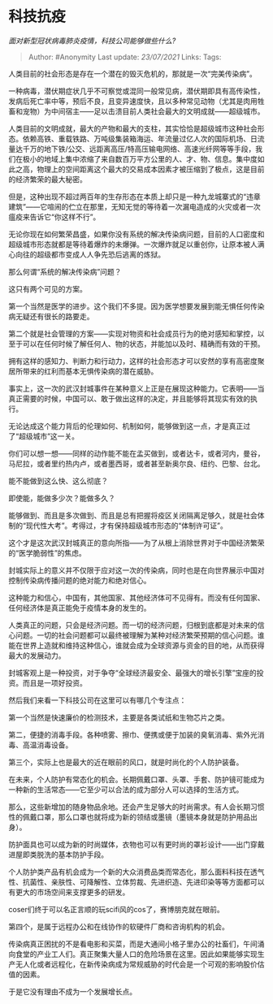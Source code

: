 # 科技抗疫
*面对新型冠状病毒肺炎疫情，科技公司能够做些什么?*

> Author: #Anonymity
Last update: *23/07/2021* 
Links:
Tags:  

 
人类目前的社会形态是存在一个潜在的毁灭危机的，那就是一次“完美传染病”。

一种病毒，潜伏期症状几乎不可察觉或混同一般常见病，潜伏期即具有高传染性，发病后死亡率中等，预后不良，且变异速度快，且以多种常见动物（尤其是肉用牲畜和宠物）为中间宿主——足以击溃目前人类社会最大的文明成就——超级城市。

人类目前的文明成就，最大的产物和最大的支柱，其实恰恰是超级城市这种社会形态。依赖高铁、重载铁路、万吨级集装箱海运、年流量过亿人次的国际机场、日流量达千万的地下铁/公交、远距离高压/特高压输电网络、高速光纤网等等手段，我们在极小的地域上集中浓缩了来自数百万平方公里的人、才、物、信息。集中度如此之高，物理上的空间距离这个最大的交易成本因素才被压缩到了极点，这是目前的经济繁荣的最大秘密。

但是，这种出现不超过两百年的生存形态在本质上却只是一种九龙城寨式的“违章建筑”——它喧闹的伫立在那里，无知无觉的等待着一次漏电造成的火灾或者一次瘟疫来告诉它“你这样不行”。

无论你现在如何繁荣昌盛，如果你没有系统的解决传染病问题，目前的人口密度和超级城市形态就都是等待着爆炸的未爆弹。一次爆炸就足以重创你，让原本被人满心向往的超级都市变成人人争先恐后逃离的炼狱。

那么何谓“系统的解决传染病”问题？

这只有两个可见的方案。

第一个当然是医学的进步。这个我们不多提。因为医学想要发展到能无惧任何传染病无疑还有很长的路要走。

第二个就是社会管理的方案——实现对物资和社会成员行为的绝对感知和掌控，以至于可以在任何时候了解任何人、物的状态，并能加以及时、精确而有效的干预。

拥有这样的感知力、判断力和行动力，这样的社会形态才可以安然的享有高密度聚居所带来的红利而基本无惧传染病的潜在威胁。

事实上，这一次的武汉封城事件在某种意义上正是在展现这种能力。它表明——当真正需要的时候，中国可以、敢于做出这样的决定，并且能够将其现实有效的执行。

无论达成这个能力背后的伦理如何、机制如何，能够做到这一点，才是真正过了“超级城市”这一关。

你们可以想一想——同样的动作能不能在孟买做到，或者达卡，或者河内，曼谷，马尼拉，或者里约热内卢，或者墨西哥，或者甚至新奥尔良、纽约、巴黎、台北。

能不能做到这么快、这么彻底？

即使能，能做多少次？能做多久？

能够做到、而且是多次做到、而且是总有把握将疫区关闭隔离足够久，就是社会体制的“现代性大考”。考得过，才有保持超级城市形态的“体制许可证”。

这个才是这次武汉封城真正的意向所指——为了从根上消除世界对于中国经济繁荣的“医学脆弱性”的焦虑。

封城实际上的意义并不仅限于应对这一次的传染病，同时也是在向世界展示中国对控制传染病传播问题的绝对能力和绝对信心。

这种能力和信心，中国有，其他国家、其他经济体可不见得有。而没有任何国家、任何经济体是真正能免于疫情本身的发生的。

人类真正的问题，只会是经济问题。而一切的经济问题，归根到底都是对未来的信心问题。一切的社会问题都可以最终被理解为某种对经济繁荣预期的信心问题。谁能在世界上造就和维持这种信心，谁就会成为全球资源与资金的目的地，从而获得最大的发展动力。

封城客观上是一种投资，对于争夺“全球经济最安全、最强大的增长引擎”宝座的投资。而且是一项好投资。

然后我们来看一下科技公司在这里可以有哪几个专注点：

第一个当然是快速廉价的检测技术，主要是各类试纸和生物芯片之类。

第二，便捷的消毒手段。各种喷雾、擦巾、便携或便于加装的臭氧消毒、紫外光消毒、高温消毒设备。

第三个，实际上也是最大的近在眼前的风口，就是时尚化的个人防护装备。

在未来，个人防护有常态化的机会。长期佩戴口罩、头罩、手套、防护镜可能成为一种新的生活常态——它至少可以合法的成为部分人可以选择的生活方式。

那么，这些新增加的随身物品余地。还会产生足够大的时尚需求。有人会长期习惯性的佩戴口罩，那么口罩也就将成为新的领结或墨镜（墨镜本身就是防护用品出身）。

防护面具也可以成为新的时尚媒体，衣物也可以有更时尚的罩衫设计——出门穿戴进屋即类脱洗的基本防护手段。

个人防护类产品有机会成为一个新的大众消费品类而常态化，那么面料科技在透气性、抗菌性、亲肤性、可降解性、立体剪裁、先进织造、先进印染等等方面都可以有更大的市场空间来支撑更多的研发。

coser们终于可以名正言顺的玩scifi风的cos了，赛博朋克就在眼前。

第四个，是属于远程办公和在线协作的软硬件厂商和咨询机构的机会。

传染病真正困扰的不是看电影和买菜，而是大通间小格子里办公的社畜们，午间涌向食堂的产业工人们。真正聚集大量人口的危险场景在这里。因此如果能够实现生产无人化或者远程化，在新传染病成为常规威胁的时代会是一个可观的影响股价估值的因素。

于是它没有理由不成为一个发展增长点。




